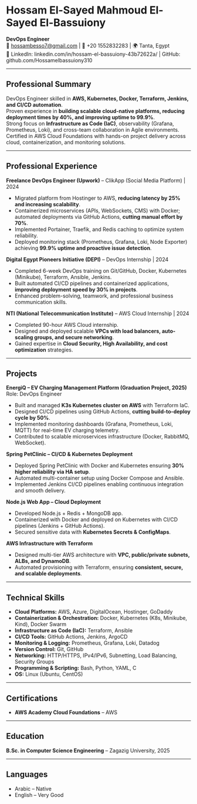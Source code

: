 # Hossam El-Sayed Mahmoud El-Sayed El-Bassuiony
**DevOps Engineer**  
📧 hossambesso7@gmail.com | 📱 +20 1552832283 | 🌍 Tanta, Egypt  
🔗 LinkedIn: linkedin.com/in/hossam-el-bassuiony-43b72622a/ | GitHub: github.com/Hossamelbassuiony310  

---

## Professional Summary
DevOps Engineer skilled in **AWS, Kubernetes, Docker, Terraform, Jenkins, and CI/CD automation**.  
Proven experience in **building scalable cloud-native platforms, reducing deployment times by 40%, and improving uptime to 99.9%**.  
Strong focus on **Infrastructure as Code (IaC)**, observability (Grafana, Prometheus, Loki), and cross-team collaboration in Agile environments.  
Certified in AWS Cloud Foundations with hands-on project delivery across cloud, containerization, and monitoring solutions.  

---

## Professional Experience

**Freelance DevOps Engineer (Upwork)** – ClikApp (Social Media Platform) | 2024  
- Migrated platform from Hostinger to AWS, **reducing latency by 25% and increasing scalability**.  
- Containerized microservices (APIs, WebSockets, CMS) with Docker; automated deployments via GitHub Actions, **cutting manual effort by 70%**.  
- Implemented Portainer, Traefik, and Redis caching to optimize system reliability.  
- Deployed monitoring stack (Prometheus, Grafana, Loki, Node Exporter) achieving **99.9% uptime and proactive issue detection**.  

**Digital Egypt Pioneers Initiative (DEPI)** – DevOps Internship | 2024  
- Completed 6-week DevOps training on Git/GitHub, Docker, Kubernetes (Minikube), Terraform, Ansible, Jenkins.  
- Built automated CI/CD pipelines and containerized applications, **improving deployment speed by 30% in projects**.  
- Enhanced problem-solving, teamwork, and professional business communication skills.  

**NTI (National Telecommunication Institute)** – AWS Cloud Internship | 2024  
- Completed 90-hour AWS Cloud internship.  
- Designed and deployed scalable **VPCs with load balancers, auto-scaling groups, and secure networking**.  
- Gained expertise in **Cloud Security, High Availability, and cost optimization** strategies.  

---

## Projects

**EnergiQ – EV Charging Management Platform (Graduation Project, 2025)**  
Role: DevOps Engineer  
- Built and managed **K3s Kubernetes cluster on AWS** with Terraform IaC.  
- Designed CI/CD pipelines using GitHub Actions, **cutting build-to-deploy cycle by 50%**.  
- Implemented monitoring dashboards (Grafana, Prometheus, Loki, MQTT) for real-time EV charging telemetry.  
- Contributed to scalable microservices infrastructure (Docker, RabbitMQ, WebSocket).  

**Spring PetClinic – CI/CD & Kubernetes Deployment**  
- Deployed Spring PetClinic with Docker and Kubernetes ensuring **30% higher reliability via HA setup**.  
- Automated multi-container setup using Docker Compose and Ansible.  
- Implemented Jenkins CI/CD pipelines enabling continuous integration and smooth delivery.  

**Node.js Web App – Cloud Deployment**  
- Developed Node.js + Redis + MongoDB app.  
- Containerized with Docker and deployed on Kubernetes with CI/CD pipelines (Jenkins + GitHub Actions).  
- Secured sensitive data with **Kubernetes Secrets & ConfigMaps**.  

**AWS Infrastructure with Terraform**  
- Designed multi-tier AWS architecture with **VPC, public/private subnets, ALBs, and DynamoDB**.  
- Automated provisioning with Terraform, ensuring **consistent, secure, and scalable deployments**.  

---

## Technical Skills
- **Cloud Platforms:** AWS, Azure, DigitalOcean, Hostinger, GoDaddy  
- **Containerization & Orchestration:** Docker, Kubernetes (K8s, Minikube, Kind), Docker Swarm  
- **Infrastructure as Code (IaC):** Terraform, Ansible  
- **CI/CD Tools:** GitHub Actions, Jenkins, ArgoCD  
- **Monitoring & Logging:** Prometheus, Grafana, Loki, Datadog  
- **Version Control:** Git, GitHub  
- **Networking:** HTTP/HTTPS, IPv4/IPv6, Subnetting, Load Balancing, Security Groups  
- **Programming & Scripting:** Bash, Python, YAML, C  
- **OS:** Linux (Ubuntu, CentOS)  

---

## Certifications
- **AWS Academy Cloud Foundations** – AWS  

---

## Education
**B.Sc. in Computer Science Engineering** – Zagazig University, 2025  

---

## Languages
- Arabic – Native  
- English – Very Good  

